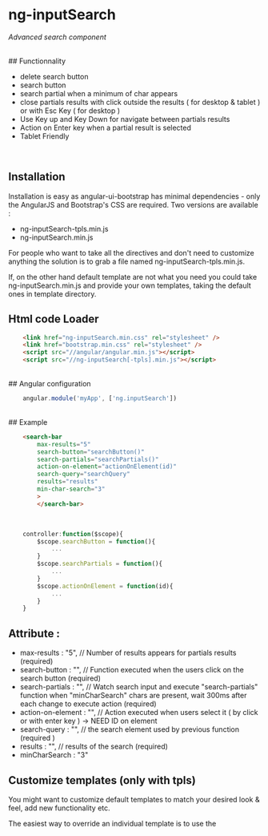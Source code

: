 # ng-inputSearch

*Advanced search component*

<br/>
## Functionnality

* delete search button
* search button
* search partial when a minimum of char appears
* close partials results with click outside the results ( for desktop & tablet ) or with Esc Key ( for desktop )
* Use Key up and Key Down for navigate between partials results
* Action on Enter key when a partial result is selected
* Tablet Friendly

<br/>

## Installation
Installation is easy as angular-ui-bootstrap has minimal dependencies - only the AngularJS and Bootstrap's CSS are required.
Two versions are available : 
* ng-inputSearch-tpls.min.js
* ng-inputSearch.min.js

For people who want to take all the directives and don't need to customize anything the solution is to grab a file named ng-inputSearch-tpls.min.js.

If, on the other hand default template are not what you need you could take ng-inputSearch.min.js and provide your own templates, taking the default ones in template directory.

## Html code Loader

```html
    <link href="ng-inputSearch.min.css" rel="stylesheet" />
    <link href="bootstrap.min.css" rel="stylesheet" />
    <script src="//angular/angular.min.js"></script>
    <script src="//ng-inputSearch[-tpls].min.js"></script>
```
<br/>
## Angular configuration

```javascript
    angular.module('myApp', ['ng.inputSearch'])
```

<br/>
## Example

```html
    <search-bar
        max-results="5"
        search-button="searchButton()"
        search-partials="searchPartials()"
        action-on-element="actionOnElement(id)"
        search-query="searchQuery"
        results="results"
        min-char-search="3"
        >
        </search-bar>
```
<br/>

```javascript
    controller:function($scope){
        $scope.searchButton = function(){
            ...
        }    
        $scope.searchPartials = function(){
            ...
        }
        $scope.actionOnElement = function(id){
            ...
        }
    }
```

## Attribute :

* max-results : "5", // Number of results appears for partials results (required)
* search-button : "", // Function executed when the users click on the search button (required)
* search-partials : "", // Watch search input and execute "search-partials" function when "minCharSearch" chars are present, wait 300ms after each change to execute action (required)
* action-on-element : "", // Action executed when users select it ( by click or with enter key ) -> NEED ID on element
* search-query : "", // the search element used by previous function (required )
* results : "", // results of the search (required)
* minCharSearch : "3"


## Customize templates (only with tpls)

You might want to customize default templates to match your desired look & feel, add new functionality etc.

The easiest way to override an individual template is to use the <script> directive:

```html
    <script id="template/searchinput/element.html" type="text/ng-template">
        <div>
            {{element.name}}
        </div>
    </script>
```
<br/>



